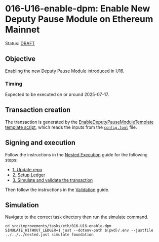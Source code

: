# 016-U16-enable-dpm: Enable New Deputy Pause Module on Ethereum Mainnet

Status: [DRAFT]()

## Objective

Enabling the new Deputy Pause Module introduced in U16.

### Timing

Expected to be executed on or around 2025-07-17.

## Transaction creation

The transaction is generated by the [EnableDeputyPauseModuleTemplate template script](../../../template/EnableDeputyPauseModuleTemplate.sol),
which reads the inputs from the [`config.toml`](./config.toml) file.

## Signing and execution

Follow the instructions in the [Nested Execution](../../../NESTED.md) guide for the following steps:

- [1. Update repo](../../../NESTED.md#1-update-repo)
- [2. Setup Ledger](../../../NESTED.md#2-setup-ledger)
- [3. Simulate and validate the transaction](../../../NESTED.md#3-simulate-and-validate-the-transaction)

Then follow the instructions in the [Validation](./VALIDATION.md) guide.

## Simulation

Navigate to the correct task directory then run the simulate command.
```
cd src/improvements/tasks/eth/016-U16-enable-dpm
SIMULATE_WITHOUT_LEDGER=1 just --dotenv-path $(pwd)/.env --justfile ../../../nested.just simulate foundation
```